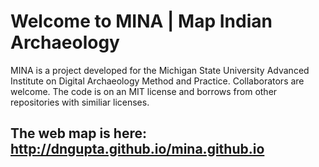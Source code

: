 # Welcome to MINA | Map Indian Archaeology

MINA is a project developed for the Michigan State University Advanced Institute on Digital Archaeology Method and Practice. Collaborators are welcome. The code is on an MIT license and borrows from other repositories with similiar licenses.

## The web map is here: http://dngupta.github.io/mina.github.io
